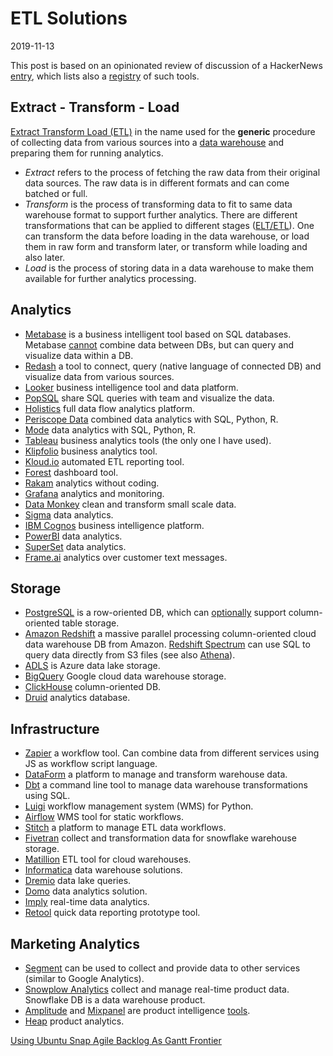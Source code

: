 # ETL Solutions

2019-11-13

<!--- tags: data -->

This post is based on an opinionated review of discussion of a HackerNews [entry](https://news.ycombinator.com/item?id=21513566), which lists also a [registry](https://github.com/thenaturalist/awesome-business-intelligence) of such tools.

## Extract - Transform - Load

[Extract Transform Load (ETL)](https://en.wikipedia.org/wiki/Extract,_transform,_load) in the name used for the **generic** procedure of collecting data from various sources into a [data warehouse](http://tdan.com/data-warehouse-design-inmon-versus-kimball/20300#) and preparing them for running analytics.

* *Extract* refers to the process of fetching the raw data from their original data sources. The raw data is in different formats and can come batched or full.
* *Transform* is the process of transforming data to fit to same data warehouse format to support further analytics. There are different transformations that can be applied to different stages ([ELT/ETL](https://www.dataliftoff.com/elt-with-amazon-redshift-an-overview/)). One can transform the data before loading in the data warehouse, or load them in raw form and transform later, or transform while loading and also later.
* *Load* is the process of storing data in a data warehouse to make them available for further analytics processing.

## Analytics

* [Metabase](https://www.metabase.com/docs/latest/users-guide/01-what-is-metabase) is a business intelligent tool based on SQL databases. Metabase [cannot](https://github.com/metabase/metabase/issues/3953) combine data between DBs, but can query and visualize data within a DB.
* [Redash](https://redash.io/) a tool to connect, query (native language of connected DB) and visualize data from various sources.
* [Looker](https://looker.com/) business intelligence tool and data platform.
* [PopSQL](https://popsql.com/) share SQL queries with team and visualize the data.
* [Holistics](https://www.holistics.io/) full data flow analytics platform.
* [Periscope Data](https://www.periscopedata.com/) combined data analytics with SQL, Python, R.
* [Mode](https://mode.com/) data analytics with SQL, Python, R.
* [Tableau](https://www.tableau.com/) business analytics tools (the only one I have used).
* [Klipfolio](https://www.klipfolio.com/) business analytics tool.
* [Kloud.io](https://kloud.io/) automated ETL reporting tool.
* [Forest](https://www.forestadmin.com/) dashboard tool.
* [Rakam](https://rakam.io/) analytics without coding.
* [Grafana](https://grafana.com/) analytics and monitoring.
* [Data Monkey](https://www.data-monkey.com/) clean and transform small scale data.
* [Sigma](https://www.sigmacomputing.com/product/) data analytics.
* [IBM Cognos](https://www.ibm.com/products/cognos-analytics) business intelligence platform.
* [PowerBI](https://powerbi.microsoft.com/en-us/) data analytics.
* [SuperSet](https://superset.incubator.apache.org/) data analytics.
* [Frame.ai](https://frame.ai/) analytics over customer text messages.

## Storage

* [PostgreSQL](https://www.postgresql.org/) is a row-oriented DB, which can [optionally](https://wiki.postgresql.org/wiki/ColumnOrientedSTorage) support column-oriented table storage.
* [Amazon Redshift](https://en.wikipedia.org/wiki/Amazon_Redshift) a massive parallel processing column-oriented cloud data warehouse DB from Amazon. [Redshift Spectrum](https://docs.aws.amazon.com/redshift/latest/dg/c-getting-started-using-spectrum.html) can use SQL to query data directly from S3 files (see also [Athena](https://aws.amazon.com/athena/)).
* [ADLS](https://azure.microsoft.com/en-us/services/storage/data-lake-storage/) is Azure data lake storage.
* [BigQuery](https://cloud.google.com/bigquery/) Google cloud data warehouse storage.
* [ClickHouse](https://clickhouse.yandex/) column-oriented DB.
* [Druid](https://druid.apache.org/) analytics database.

## Infrastructure

* [Zapier](https://zapier.com/) a workflow tool. Can combine data from different services using JS as workflow script language.
* [DataForm](https://dataform.co/) a platform to manage and transform warehouse data.
* [Dbt](https://www.getdbt.com/) a command line tool to manage data warehouse transformations using SQL.
* [Luigi](https://github.com/spotify/luigi) workflow management system (WMS) for Python.
* [Airflow](https://airflow.apache.org/) WMS tool for static workflows.
* [Stitch](https://www.stitchdata.com/) a platform to manage ETL data workflows.
* [Fivetran](https://fivetran.com/) collect and transformation data for snowflake warehouse storage.
* [Matillion](https://www.matillion.com/) ETL tool for cloud warehouses.
* [Informatica](https://www.informatica.com/solutions.html) data warehouse solutions.
* [Dremio](https://www.dremio.com/) data lake queries.
* [Domo](https://www.domo.com/) data analytics solution.
* [Imply](https://imply.io/) real-time data analytics.
* [Retool](https://retool.com/) quick data reporting prototype tool.

## Marketing Analytics

* [Segment](https://segment.com/docs/guides/general/what-is-segment/) can be used to collect and provide data to other services (similar to Google Analytics).
* [Snowplow Analytics](https://snowplowanalytics.com/) collect and manage real-time product data. Snowflake DB is a data warehouse product.
* [Amplitude](https://amplitude.com/) and [Mixpanel](https://mixpanel.com/) are product intelligence [tools](https://effinamazing.com/blog/mixpanel-vs-amplitude/).
* [Heap](https://heap.io/) product analytics.

<ins class='nfooter'><a rel='prev' id='fprev' href='#blog/2020/2020-05-03-Using-Ubuntu-Snap.md'>Using Ubuntu Snap</a> <a rel='next' id='fnext' href='#blog/2019/2019-09-04-Agile-Backlog-As-Gantt-Frontier.md'>Agile Backlog As Gantt Frontier</a></ins>
